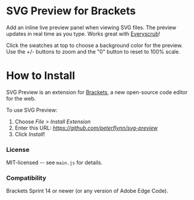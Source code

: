 SVG Preview for Brackets
========================
Add an inline live preview panel when viewing SVG files. The preview updates in real time as you type. Works great with [Everyscrub](https://github.com/peterflynn/everyscrub)!

Click the swatches at top to choose a background color for the preview. Use the +/- buttons to zoom and the "0" button to reset to 100% scale.


How to Install
==============
SVG Preview is an extension for [Brackets](https://github.com/adobe/brackets/), a new open-source code editor for the web.

To use SVG Preview:

1. Choose _File > Install Extension_
2. Enter this URL: _https://github.com/peterflynn/svg-preview_
3. Click _Install_!


### License
MIT-licensed -- see `main.js` for details.

### Compatibility
Brackets Sprint 14 or newer (or any version of Adobe Edge Code).